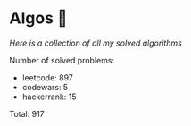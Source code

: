 # Algos 🏯

_Here is a collection of all my solved algorithms_

Number of solved problems:
- leetcode: 897
- codewars: 5
- hackerrank: 15

Total: 917
